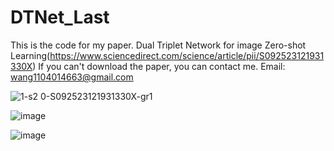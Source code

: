 # DTNet_Last
This is the code for my paper.
Dual Triplet Network for image Zero-shot Learning(https://www.sciencedirect.com/science/article/pii/S092523121931330X)
If you can't download the paper, you can contact me.
Email: wang1104014663@gmail.com

![1-s2 0-S092523121931330X-gr1](https://user-images.githubusercontent.com/18210788/111248788-8eb4a180-8645-11eb-8189-bad67968b434.jpg)

![image](https://user-images.githubusercontent.com/18210788/111248818-9e33ea80-8645-11eb-8fa1-809e507fc573.png)

![image](https://user-images.githubusercontent.com/18210788/111248834-a7bd5280-8645-11eb-9faf-fe232da370a4.png)
